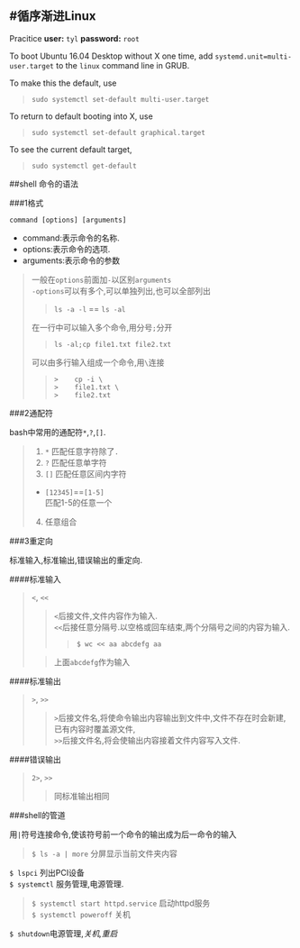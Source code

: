 #循序渐进Linux 
----

Pracitice **user:**	`tyl`	**password:**	`root`
   
To boot Ubuntu 16.04 Desktop without X one time, add `systemd.unit=multi-user.target` to the `linux` command line in GRUB.

To make this the default, use  

>`sudo systemctl set-default multi-user.target`  

To return to default booting into X, use 

>`sudo systemctl set-default graphical.target`  

To see the current default target,

>`sudo systemctl get-default`


##shell 命令的语法

###1格式

`command [options] [arguments]`  

* command:表示命令的名称.  
* options:表示命令的选项.  
* arguments:表示命令的参数

>一般在`options`前面加`-`以区别`arguments`  
>`-options`可以有多个,可以单独列出,也可以全部列出  
>
>>`ls -a -l` == `ls -al`
>  
>在一行中可以输入多个命令,用分号`;`分开
>
>>`ls -al;cp file1.txt file2.txt`
>
>可以由多行输入组成一个命令,用`\`连接
>
>>```
>> >	cp -i \
>> >	file1.txt \
>> >	file2.txt
>>```  

###2通配符

bash中常用的通配符`*`,`?`,`[]`.  

> 1. `*` 匹配任意字符除了`.`  
> 2. `?` 匹配任意单字符  
> 3. `[]` 匹配任意区间内字符  
>	* `[12345]`==`[1-5]`  
>		匹配1-5的任意一个  
> 4. 任意组合 

###3重定向

标准输入,标准输出,错误输出的重定向.  

####标准输入

>`<`,	`<<`  
>>`<`后接文件,文件内容作为输入.  
>>`<<`后接任意分隔号.以空格或回车结束,两个分隔号之间的内容为输入.
>>>```
>>>$ wc << aa abcdefg aa
>>>```  
>
>>上面`abcdefg`作为输入

####标准输出  

>`>`,	`>>`
>>`>`后接文件名,将使命令输出内容输出到文件中,文件不存在时会新建,已有内容时覆盖源文件,   
>>`>>`后接文件名,将会使输出内容接着文件内容写入文件.

####错误输出

>`2>`,	`>>`
>>同标准输出相同  

###shell的管道

用`|`符号连接命令,使该符号前一个命令的输出成为后一命令的输入
>`$ ls -a | more` 分屏显示当前文件夹内容



  
`$ lspci`	列出PCI设备  	
`$ systemctl` 服务管理,电源管理.  

>`$ systemctl start httpd.service` 启动httpd服务  
>`$ systemctl poweroff`  关机

`$ shutdown`电源管理,_关机,重启_  
